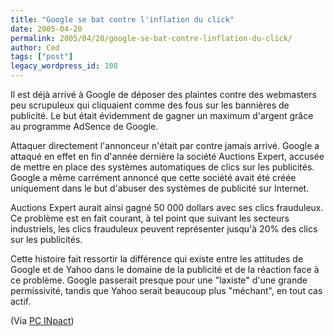 ```yaml
---
title: "Google se bat contre l'inflation du click"
date: 2005-04-20
permalink: 2005/04/20/google-se-bat-contre-linflation-du-click/
author: Ced
tags: ["post"]
legacy_wordpress_id: 108
---
```


Il est déjà arrivé à Google de déposer des plaintes contre des webmasters peu scrupuleux qui cliquaient comme des fous sur les bannières de publicité. Le but était évidemment de gagner un maximum d'argent grâce au programme AdSence de Google.

Attaquer directement l'annonceur n'était par contre jamais arrivé. Google a attaqué en effet en fin d'année dernière la société Auctions Expert, accusée de mettre en place des systèmes automatiques de clics sur les publicités. Google a même carrément annoncé que cette société avait été créée uniquement dans le but d'abuser des systèmes de publicité sur Internet.

<!-- excerpt -->

Auctions Expert aurait ainsi gagné 50 000 dollars avec ses clics frauduleux. Ce problème est en fait courant, à tel point que suivant les secteurs industriels, les clics frauduleux peuvent représenter jusqu'à 20% des clics sur les publicités.

Cette histoire fait ressortir la différence qui existe entre les attitudes de Google et de Yahoo dans le domaine de la publicité et de la réaction face à ce problème. Google passerait presque pour une "laxiste" d'une grande permissivité, tandis que Yahoo serait beaucoup plus "méchant", en tout cas actif.

(Via <a href="http://www.pcinpact.com/actu/news/Google_se_bat_contre_linflation_du_click.htm" hreflang="fr">PC INpact</a>)
